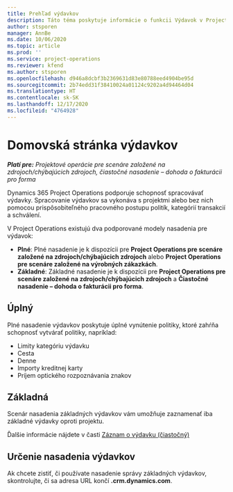 ```yaml
---
title: Prehľad výdavkov
description: Táto téma poskytuje informácie o funkcii Výdavok v Project Operations.
author: stsporen
manager: AnnBe
ms.date: 10/06/2020
ms.topic: article
ms.prod: ''
ms.service: project-operations
ms.reviewer: kfend
ms.author: stsporen
ms.openlocfilehash: d946a8dcbf3b2369631d83e80788eed4904be95d
ms.sourcegitcommit: 2b74edd31f38410024a01124c9202a4d94464d04
ms.translationtype: HT
ms.contentlocale: sk-SK
ms.lasthandoff: 12/17/2020
ms.locfileid: "4764928"
---
```

# <a name="expense-home-page"></a>Domovská stránka výdavkov

_**Platí pre:** Projektové operácie pre scenáre založené na zdrojoch/chýbajúcich zdrojoch, čiastočné nasadenie – dohoda o fakturácii pro forma_


Dynamics 365 Project Operations podporuje schopnosť spracovávať výdavky. Spracovanie výdavkov sa vykonáva s projektmi alebo bez nich pomocou prispôsobiteľného pracovného postupu politík, kategórií transakcií a schválení.

V Project Operations existujú dva podporované modely nasadenia pre výdavok: 

- **Plné**: Plné nasadenie je k dispozícii pre **Project Operations pre scenáre založené na zdrojoch/chýbajúcich zdrojoch** alebo **Project Operations pre scenáre založené na výrobných zákazkách**.
- **Základné**: Základné nasadenie je k dispozícii pre **Project Operations pre scenáre založené na zdrojoch/chýbajúcich zdrojoch** a **Čiastočné nasadenie – dohoda o fakturácii pro forma**.

## <a name="full"></a>Úplný 
Plné nasadenie výdavkov poskytuje úplné vynútenie politiky, ktoré zahŕňa schopnosť vytvárať politiky, napríklad:

  - Limity kategóriu výdavku
  - Cesta
  - Denne
  - Importy kreditnej karty
  - Príjem optického rozpoznávania znakov

## <a name="basic"></a>Základná 
Scenár nasadenia základných výdavkov vám umožňuje zaznamenať iba základné výdavky oproti projektu. 

Ďalšie informácie nájdete v časti [Záznam o výdavku (čiastočný)](basic-expense.md)

## <a name="determine-your-expense-deployment"></a>Určenie nasadenia výdavkov
Ak chcete zistiť, či používate nasadenie správy základných výdavkov, skontrolujte, či sa adresa URL končí **.crm.dynamics.com**. 
